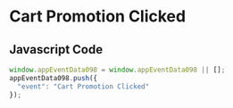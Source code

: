 # Cart Promotion Clicked

### 

## Javascript Code
```js
window.appEventData098 = window.appEventData098 || [];
appEventData098.push({
  "event": "Cart Promotion Clicked"
});
```







